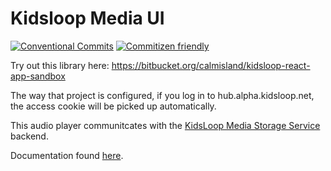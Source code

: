 # Kidsloop Media UI

[![Conventional Commits](https://img.shields.io/badge/Conventional%20Commits-1.0.0-yellow.svg)](https://conventionalcommits.org)
[![Commitizen friendly](https://img.shields.io/badge/commitizen-friendly-brightgreen.svg)](http://commitizen.github.io/cz-cli/)

Try out this library here: https://bitbucket.org/calmisland/kidsloop-react-app-sandbox

The way that project is configured, if you log in to hub.alpha.kidsloop.net, the access cookie will be picked up automatically.

This audio player communitcates with the [KidsLoop Media Storage Service](https://bitbucket.org/calmisland/kidsloop-audio-service) backend.

Documentation found [here](https://calmisland.atlassian.net/wiki/spaces/H/pages/2408415417/Audio+Player+React+Hooks+and+Components).
